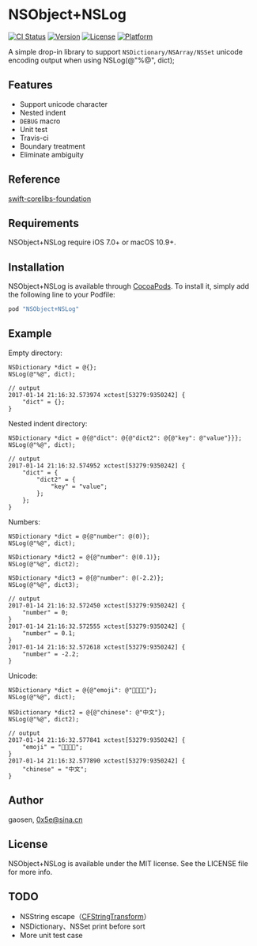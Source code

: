 # NSObject+NSLog

[![CI Status](http://img.shields.io/travis/0x5e/NSObject-NSLog.svg?style=flat)](https://travis-ci.org/0x5e/NSObject-NSLog)
[![Version](https://img.shields.io/cocoapods/v/NSObject+NSLog.svg?style=flat)](http://cocoapods.org/pods/NSObject+NSLog)
[![License](https://img.shields.io/cocoapods/l/NSObject+NSLog.svg?style=flat)](http://cocoapods.org/pods/NSObject+NSLog)
[![Platform](https://img.shields.io/cocoapods/p/NSObject+NSLog.svg?style=flat)](http://cocoapods.org/pods/NSObject+NSLog)

A simple drop-in library to support `NSDictionary/NSArray/NSSet` unicode encoding output when using NSLog(@"%@", dict);

## Features

- Support unicode character
- Nested indent
- `DEBUG` macro
- Unit test
- Travis-ci
- Boundary treatment
- Eliminate ambiguity

## Reference

[swift-corelibs-foundation](https://github.com/apple/swift-corelibs-foundation/)

## Requirements

NSObject+NSLog require iOS 7.0+ or macOS 10.9+.

## Installation

NSObject+NSLog is available through [CocoaPods](http://cocoapods.org). To install
it, simply add the following line to your Podfile:

```ruby
pod "NSObject+NSLog"
```

## Example

Empty directory:

```
NSDictionary *dict = @{};
NSLog(@"%@", dict);

// output
2017-01-14 21:16:32.573974 xctest[53279:9350242] {
    "dict" = {};
}

```

Nested indent directory:

```
NSDictionary *dict = @{@"dict": @{@"dict2": @{@"key": @"value"}}};
NSLog(@"%@", dict);

// output
2017-01-14 21:16:32.574952 xctest[53279:9350242] {
    "dict" = {
        "dict2" = {
            "key" = "value";
        };
    };
}

```

Numbers:

```
NSDictionary *dict = @{@"number": @(0)};
NSLog(@"%@", dict);
    
NSDictionary *dict2 = @{@"number": @(0.1)};
NSLog(@"%@", dict2);
    
NSDictionary *dict3 = @{@"number": @(-2.2)};
NSLog(@"%@", dict3);

// output
2017-01-14 21:16:32.572450 xctest[53279:9350242] {
    "number" = 0;
}
2017-01-14 21:16:32.572555 xctest[53279:9350242] {
    "number" = 0.1;
}
2017-01-14 21:16:32.572618 xctest[53279:9350242] {
    "number" = -2.2;
}
```

Unicode:

```
NSDictionary *dict = @{@"emoji": @"🐒🐔🐶🐷"};
NSLog(@"%@", dict);

NSDictionary *dict2 = @{@"chinese": @"中文"};
NSLog(@"%@", dict2);

// output
2017-01-14 21:16:32.577841 xctest[53279:9350242] {
    "emoji" = "🐒🐔🐶🐷";
}
2017-01-14 21:16:32.577890 xctest[53279:9350242] {
    "chinese" = "中文";
}
```

## Author

gaosen, 0x5e@sina.cn

## License

NSObject+NSLog is available under the MIT license. See the LICENSE file for more info.

## TODO

- NSString escape（[CFString​Transform](http://nshipster.cn/cfstringtransform/)）
- NSDictionary、NSSet print before sort
- More unit test case
